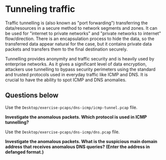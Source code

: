 # Tunneling traffic

Traffic tunnelling is (also known as "port forwarding") transferring the data/resources in a secure method to 
network segments and zones. It can be used for "internet to private networks" and "private networks to internet" 
flow/direction. There is an encapsulation process to hide the data, so the transferred data appear natural for 
the case, but it contains private data packets and transfers them to the final destination securely.

Tunnelling provides anonymity and traffic security and is heavily used by enterprise networks. As it gives a 
significant level of data encryption, attackers use tunnelling to bypass security perimeters using the standard and 
trusted protocols used in everyday traffic like ICMP and DNS. It is crucial to have the ability to spot ICMP and 
DNS anomalies.

## Questions below

Use the `Desktop/exercise-pcaps/dns-icmp/icmp-tunnel.pcap` file.

**Investigate the anomalous packets. Which protocol is used in ICMP tunnelling?**

Use the `Desktop/exercise-pcaps/dns-icmp/dns.pcap` file.

**Investigate the anomalous packets. What is the suspicious main domain address that receives anomalous DNS queries? (Enter the address in defanged format.)**
